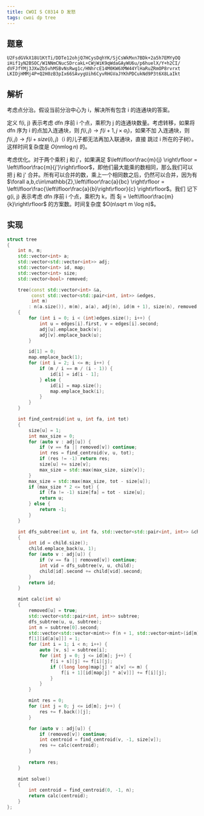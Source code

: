 ```yaml
---
title: CWOI S C0314 D 发怒
tags: cwoi dp tree
---
```


## 题意

```
U2FsdGVkX18U1KtTi/DDTe12ohjQ7HCysDqhYK/SjCsWkMxn7BDk+2a5h7EMYyOQ
iHif1yN2BSOC/W1NNmCNucSDrcakL+CWjWiK9qWdaGAyWU6u/p6huelX/Y+h2CI/
dVFJfYMj3JXwZb5vhMSBvNsRwg1c/HNhrcE14M0KW6XMW44YlHaRuZRmOP8rvrxt
LKIDjHMMj4P+Q2H0zB3pIx66SAvygUih6CyvRHGVaJYKhPDCukNd9P3t6X8LaIkt
```

## 解析

考虑点分治。假设当前分治中心为 i，解决所有包含 i 的连通块的答案。

定义 f(i, j) 表示考虑 dfn 序前 i 个点，乘积为 j 的连通块数量。考虑转移，如果将
dfn 序为 i 的点加入连通块，则 $f(i, j) \to f(i + 1, j \times a_{i})$，如果不加
入连通块，则 $f(i, j) \to f(i + size(i), j)$（i 的儿子都无法再加入联通块，直接
跳过 i 所在的子树）。这样时间复杂度是 $O(nm\log n)$ 的。

考虑优化。对于两个乘积 j 和 j'，如果满足 $\left\lfloor\frac{m}{j} \right\rfloor
= \left\lfloor\frac{m}{j'}\right\rfloor$，即他们最大能乘的数相同，那么我们可以
把 j 和 j' 合并。所有可以合并的数，乘上一个相同数之后，仍然可以合并，因为有
$\forall a,b,c\in\mathbb{Z},\left\lfloor\frac{a}{bc} \right\rfloor =
\left\lfloor\frac{\left\lfloor\frac{a}{b}\right\rfloor}{c} \right\rfloor$。我们
记下 g(i, j) 表示考虑 dfn 序前 i 个点，乘积为 k，而 $j = \left\lfloor\frac{m}
{k}\right\rfloor$ 的方案数。时间复杂度 $O(n\sqrt m \log n)$。

## 实现

```cpp
struct tree
{
	int n, m;
	std::vector<int> a;
	std::vector<std::vector<int>> adj;
	std::vector<int> id, map;
	std::vector<int> size;
	std::vector<bool> removed;

	tree(const std::vector<int> &a,
	     const std::vector<std::pair<int, int>> &edges,
	     int m) 
		: n(a.size()), m(m), a(a), adj(n), id(m + 1), size(n), removed(n)
	{
		for (int i = 0; i < (int)edges.size(); i++) {
			int u = edges[i].first, v = edges[i].second;
			adj[u].emplace_back(v);
			adj[v].emplace_back(u);
		}

		id[1] = 0;
		map.emplace_back(1);
		for (int i = 2; i <= m; i++) {
			if (m / i == m / (i - 1)) {
				id[i] = id[i - 1];
			} else {
				id[i] = map.size();
				map.emplace_back(i);
			}
		}
	}

	int find_centroid(int u, int fa, int tot)
	{
		size[u] = 1;
		int max_size = 0;
		for (auto v : adj[u]) {
			if (v == fa || removed[v]) continue;
			int res = find_centroid(v, u, tot);
			if (res != -1) return res;
			size[u] += size[v];
			max_size = std::max(max_size, size[v]);
		}
		max_size = std::max(max_size, tot - size[u]);
		if (max_size * 2 <= tot) {
			if (fa != -1) size[fa] = tot - size[u];
			return u;
		} else {
			return -1;
		}
	}

	int dfs_subtree(int u, int fa, std::vector<std::pair<int, int>> &child)
	{
		int id = child.size();
		child.emplace_back(u, 1);
		for (auto v : adj[u]) {
			if (v == fa || removed[v]) continue;
			int vid = dfs_subtree(v, u, child);
			child[id].second += child[vid].second;
		}
		return id;
	}

	mint calc(int u)
	{
		removed[u] = true;
		std::vector<std::pair<int, int>> subtree;
		dfs_subtree(u, u, subtree);
		int n = subtree[0].second;
		std::vector<std::vector<mint>> f(n + 1, std::vector<mint>(id[m] + 1));
		f[1][id[a[u]]] = 1;
		for (int i = 1; i < n; i++) {
			auto [v, s] = subtree[i];
			for (int j = 0; j <= id[m]; j++) {
				f[i + s][j] += f[i][j];
				if ((long long)map[j] * a[v] <= m) {
					f[i + 1][id[map[j] * a[v]]] += f[i][j];
				}
			}
		}

		mint res = 0;
		for (int j = 0; j <= id[m]; j++) {
			res += f.back()[j];
		}

		for (auto v : adj[u]) {
			if (removed[v]) continue;
			int centroid = find_centroid(v, -1, size[v]);
			res += calc(centroid);
		}
		
		return res;
	}

	mint solve()
	{
		int centroid = find_centroid(0, -1, n);
		return calc(centroid);
	}
};
```
